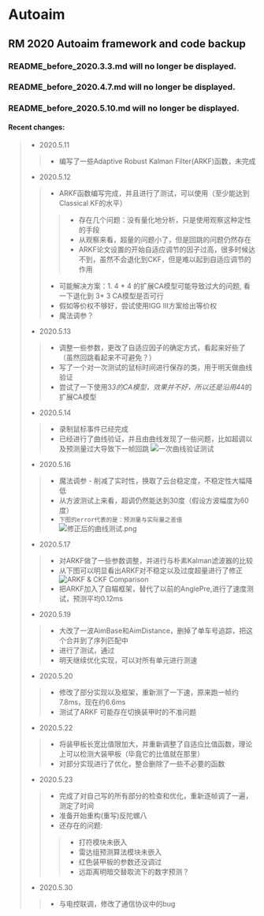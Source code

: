 # Autoaim
## RM 2020 Autoaim framework and code backup
### README_before_2020.3.3.md will no longer be displayed.  
### README_before_2020.4.7.md will no longer be displayed.
### README_before_2020.5.10.md will no longer be displayed.
#### Recent changes:
> * 2020.5.11
>> * 编写了一些Adaptive Robust Kalman Filter(ARKF)函数，未完成
> * 2020.5.12
>> * ARKF函数编写完成，并且进行了测试，可以使用（至少能达到Classical KF的水平）
>>> * 存在几个问题：没有量化地分析，只是使用观察这种定性的手段
>>> * 从观察来看，超量的问题小了，但是回跳的问题仍然存在
>>> * ARKF论文设置的开始自适应调节的因子过高，很多时候达不到，虽然不会退化到CKF，但是难以起到自适应调节的作用
>> * 可能解决方案：1. 4 * 4 的扩展CA模型可能导致过大的问题, 看一下退化到 3* 3 CA模型是否可行
>> * 假如等价权不够好，尝试使用IGG III方案给出等价权
>> * 魔法调参？
> * 2020.5.13
>> * 调整一些参数，更改了自适应因子的确定方式，看起来好些了（虽然回跳看起来不可避免？）
>> * 写了一个对一次测试的鼠标时间进行保存的类，用于明天做曲线验证
>> * 尝试了一下使用3*3的CA模型，效果并不好，所以还是沿用4*4的扩展CA模型
> * 2020.5.14
>> * 录制鼠标事件已经完成
>> * 已经进行了曲线验证，并且由曲线发现了一些问题，比如超调以及预测量过大导致下一帧回跳 
![一次曲线验证测试](https://i.loli.net/2020/05/14/3H6LzWqrUCesxy8.png)
> * 2020.5.16
>> * 魔法调参 - 削减了实时性，换取了云台稳定度，不稳定性大幅降低
>> * 从方波测试上来看，超调仍然能达到30度（假设方波幅度为60度）
>> * `下图的error代表的是：预测量与实际量之差值` 
![修正后的曲线测试.png](https://i.loli.net/2020/05/16/9yGjlsY34O8PtJN.png)
> * 2020.5.17
>> * 对ARKF做了一些参数调整，并进行与朴素Kalman滤波器的比较
>> * 从下图可以明显看出ARKF对不稳定以及过度超量进行了修正
![ARKF & CKF Comparison](https://i.loli.net/2020/05/17/lR3Pk92WZyjgSNr.png)
>> * 把ARKF加入了自瞄框架，替代了以前的AnglePre,进行了速度测试，预测平均0.12ms
> * 2020.5.19
>> * 大改了一波AimBase和AimDistance，删掉了单车号追踪，把这个合并到了序列匹配中
>> * 进行了测试，通过
>> * 明天继续优化实现，可以对所有单元进行测速
> * 2020.5.20
>> * 修改了部分实现以及框架，重新测了一下速，原来跑一帧约7.8ms，现在约6.6ms
>> * 测试了ARKF 可能存在切换装甲时的不准问题
> * 2020.5.22
>> * 将装甲板长宽比值限加大，并重新调整了自适应比值函数，理论上可以检测大装甲板（毕竟它的比值就在那里）
>> * 对部分实现进行了优化，整合删除了一些不必要的函数
> * 2020.5.23
>> * 完成了对自己写的所有部分的检查和优化，重新逐帧调了一遍，测定了时间
>> * 准备开始重构(重写)反陀螺八
>> * 还存在的问题:
>>> * 打符模块未嵌入
>>> * 雷达组预测算法模块未嵌入
>>> * 红色装甲板的参数还没调过
>>> * 远距离明暗交替取流下的数字预测？
> * 2020.5.30
>> * 与电控联调，修改了通信协议中的bug
 
